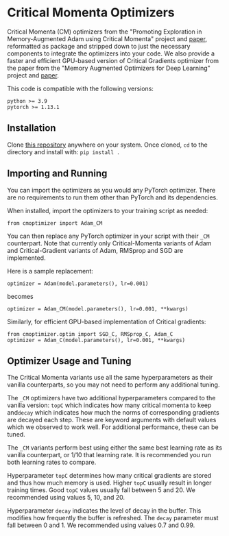 # Critical Momenta Optimizers

Critical Momenta (CM) optimizers from the "Promoting Exploration in Memory-Augmented Adam
using Critical Momenta" project and [paper](https://arxiv.org/abs/), reformatted as package and stripped down to just the necessary components to integrate the optimizers into your code.
We also provide a faster and efficient GPU-based version of Critical Gradients optimizer from the paper from the "Memory Augmented Optimizers for Deep Learning" project and [paper](https://arxiv.org/abs/2106.10708).

This code is compatible with the following versions:

```
python >= 3.9
pytorch >= 1.13.1
```

## Installation

Clone [this repository](https://github.com/chandar-lab/CMOptimizer) anywhere on your system. Once cloned, `cd` to the directory and install with: `pip install .`

## Importing and Running

You can import the optimizers as you would any PyTorch optimizer. There are no requirements to run them other than PyTorch and its dependencies.

When installed, import the optimizers to your training script as needed:

```
from cmoptimizer import Adam_CM
```

You can then replace any PyTorch optimizer in your script with their `_CM` counterpart. Note that currently only Critical-Momenta variants of Adam and Critical-Gradient variants of Adam, RMSprop and SGD are implemented.

Here is a sample replacement:

```
optimizer = Adam(model.parameters(), lr=0.001)
```

becomes

```
optimizer = Adam_CM(model.parameters(), lr=0.001, **kwargs)
```

Similarly, for efficient GPU-based implementation of Critical gradients:  

```
from cmoptimizer.optim import SGD_C, RMSprop_C, Adam_C
optimizer = Adam_C(model.parameters(), lr=0.001, **kwargs)
```

## Optimizer Usage and Tuning

The Critical Momenta variants use all the same hyperparameters as their vanilla counterparts, so you may not need to perform any additional tuning.

The `_CM` optimizers have two additional hyperparameters compared to the vanilla version: `topC` which indicates how many critical momenta to keep and`decay` which indicates how much the norms of corresponding gradients are decayed each step. These are keyword arguments with default values which we observed to work well. For additional performance, these can be tuned.

The `_CM` variants perform best using either the same best learning rate as its vanilla counterpart, or 1/10 that learning rate. It is recommended you run both learning rates to compare.

Hyperparameter  `topC` determines how many critical gradients are stored and thus how much memory is used. Higher `topC` usually result in longer training times. Good `topC` values usually fall between 5 and 20. We recommended using values 5, 10, and 20.

Hyperparameter `decay` indicates the level of decay in the buffer. This modifies how frequently the buffer is refreshed. The `decay` parameter must fall between 0 and 1. We recommended using values 0.7 and 0.99.

[//]: # (## Citation)

[//]: # ()
[//]: # (```)

[//]: # (@misc{malviya021memory,)

[//]: # (  author    = {McRae, Paul-Aymeric and Parthasarathi, Prasanna and Assran, Mahmoud and Chandar, Sarath},)

[//]: # (  title     = {Memory Augmented Optimizers for Deep Learning},)

[//]: # (  year      = {2022},)

[//]: # (  booktitle = {Proceedings of ICLR})

[//]: # (})
